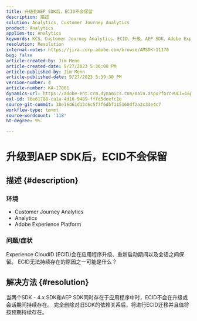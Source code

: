 ```yaml
---
title: 升级到AEP SDK后，ECID不会保留
description: 描述
solution: Analytics, Customer Journey Analytics
product: Analytics
applies-to: Analytics
keywords: KCS、Customer Journey Analytics、ECID、升级、AEP SDK、Adobe Experience Platform、Experience CloudID
resolution: Resolution
internal-notes: https://jira.corp.adobe.com/browse/AMSDK-11170
bug: false
article-created-by: Jim Menn
article-created-date: 9/27/2023 5:36:08 PM
article-published-by: Jim Menn
article-published-date: 9/27/2023 5:39:30 PM
version-number: 4
article-number: KA-17001
dynamics-url: https://adobe-ent.crm.dynamics.com/main.aspx?forceUCI=1&pagetype=entityrecord&etn=knowledgearticle&id=e48bd550-5c5d-ee11-be6f-6045bd006268
exl-id: 76e61788-ca1a-4d16-9489-fffd5deefc1e
source-git-commit: 38e16d61d13c6c5f7f6dbf115160df2a3c33e4c7
workflow-type: tm+mt
source-wordcount: '118'
ht-degree: 9%

---
```


# 升级到AEP SDK后，ECID不会保留

## 描述 {#description}


### <b>环境</b>

- Customer Journey Analytics
- Analytics
- Adobe Experience Platform




### <b>问题/症状</b>

Experience CloudID (ECID)会在应用程序升级、重新启动期间以及会话之间保留。 ECID无法持续存在的原因之一可能是什么？


## 解决方法 {#resolution}


当两个SDK - 4.x SDK和AEP SDK同时存在于应用程序中时，ECID不会在升级或会话期间持续存在。 完全删除对旧SDK的依赖关系后，将进行ECID迁移并且值将按预期持续存在。
